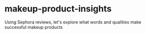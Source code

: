 # makeup-product-insights
 Using Sephora reviews, let's explore what words and qualities make successful makeup products
